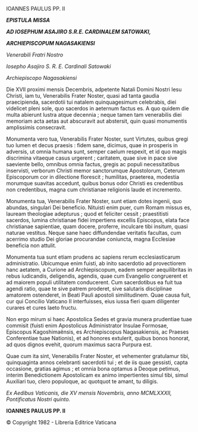 IOANNES PAULUS PP. II

***EPISTULA MISSA***

***AD IOSEPHUM ASAJIRO S.R.E. CARDINALEM SATOWAKI,***

***ARCHIEPISCOPUM NAGASAKIENSI***

*Venerabili Fratri Nostro*

*Iosepho Asajiro S. R. E. Cardinali Satowaki*

*Archiepiscopo Nagasakiensi*

Die XVII proximi mensis Decembris, adpetente Natali Domini Nostri Iesu Christi, iam tu, Venerabilis Frater Noster, quasi ad tanta gaudia praecipienda, sacerdotii tui natalem quinquagesimum celebrabis, diei videlicet pleni sole, quo sacerdos in aeternum factus es. A quo quidem die multa abierunt lustra atque decennia ; neque tamen tam venerabilis diei memoriam acta aetas aut abscuravit aut abstersit, quin quasi monumentis amplissimis consecravit.

Monumenta vero tua, Venerabilis Frater Noster, sunt Virtutes, quibus gregi tuo lumen et decus praesis : fidem sane, dicimus, quae in prosperis in adversis, ut omnia humana sunt, semper caelum respexit, et id quo magis discrimina vitaeque casus urgerent ; caritatem, quae sive in pace sive saeviente bello, omnibus omnia factus, gregis ac populi necessitatibus inservisti, verborum Christi memor sanctorumque Apostolorum, Ceterum Episcoporum cor in dilectione florescit ; humilitas, praeterea, modestia morumque suavitas accedunt, quibus bonus odor Christi es credentibus non credentibus, magna cum christianae religionis laude et incremento.

Monumenta tua, Venerabilis Frater Noster, sunt etiam dotes ingenii, quo abundas, singulari Dei beneficio. Nituisti enim puer, cum Romam missus es, lauream theologiae adepturus ; quod et feliciter cessit ; praestitisti sacerdos, lumina christianae fidei impertiens excellis Episcopus, elata face christianae sapientiae, quam docere, proferre, inculcare tibi insitum, quasi naturae vestitus. Neque sane haec diffundendae veritatis facultas, cum acerrimo studio Dei gloriae procurandae coniuncta, magna Ecclesiae beneficia non attulit.

Monumenta tua sunt etiam prudens ac sapiens rerum ecclesiasticarum administratio. Ubicumque enim fuisti, ab inito sacerdotio ad provectiorem hanc aetatem, a Curione ad Archiepiscopum, eadem semper aequilibritas in rebus iudicandis, deligendis, agendis, quae cum Evangelio congruerent et ad maiorem populi utilitatem conducerent. Cum sacerdotibus ea fuit tua agendi ratio, quae te sive patrem proderet, sive salutaris disciplinae amatorem ostenderet, in Beati Pauli apostoli similitudinem. Quae causa fuit, cur qui Concilio Vaticano II interfuisses, eius iussa fieri quam diligenter curares et cures laeto fructu.

Non ergo mirum si haec Apostolica Sedes et gravia munera prudentiae tuae commisit (fuisti enim Apostolicus Administrator Insulae Formosae, Episcopus Kagoshimaënsis, es Archiepiscopus Nagasakiensis, ac Praeses Conferentiae tuae Nationis), et ad honores extulerit, quibus bonos honorat, ad quos dignos evehit, quorum maximus sacra Purpura est.

Quae cum ita sint, Venerabilis Frater Noster, et vehementer gratulamur tibi, quinquaginta annos celebranti sacerdotii tui ; et de iis quae gessisti, capta occasione, gratias agimus ; et omnia bona optamus a Deoque petimus, interim Benedictionem Apostolicam ex animo impertientes simul tibi, simul Auxiliari tuo, clero populoque, ac quotquot te amant, tu diligis.

*Ex Aedibus Vaticanis, die XV mensis Novembris, anno MCMLXXXII, Pontificatus Nostri quinto.*

**IOANNES PAULUS PP. II**

© Copyright 1982 - Libreria Editrice Vaticana